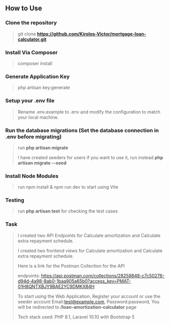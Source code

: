 ## How to Use

### Clone the repository

> git clone **https://github.com/Kirolos-Victor/mortgage-loan-calculator.git**

### Install Via Composer

> composer install

### Generate Application Key

> php artisan key:generate

### Setup your .env file

> Rename .env.example to .env and modify the configuration to match your local machine.

### Run the database migrations (Set the database connection in .env before migrating)

> run **php artisan migrate**
>
> I have created seeders for users if you want to use it, run instead **php artisan migrate --seed**

### Install Node Modules

> run npm install & npm run dev to start using Vite

### Testing

> run **php artisan test** for checking the test cases

### Task

> I created two API Endpoints for Calculate amortization and Calculate extra repayment schedule.
>
> I created two frontend views for Calculate amortization and Calculate extra repayment schedule.
>
> Here is a link for the Postman Collection for the API
> 
> endpoints: https://api.postman.com/collections/28258848-c7c50276-d94d-4a98-8ab0-1baa905a65b0?access_key=PMAT-01H8QNTXBJY9BAE2YC9DMKX84H
>
> To start using the Web Application, Register your account or use the seeder account Email:test@example.com, Password:password, You will be redirected to **/loan-amortization-calculator** page
> 
> Tech stack used: PHP 8.1, Laravel 10.10 with Bootstrap 5



